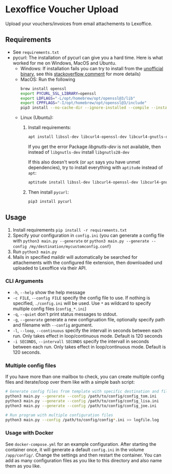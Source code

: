 # Lexoffice Voucher Upload

Upload your vouchers/invoices from email attachements to Lexoffice.

## Requirements
- See `requirements.txt`
- pycurl: The installation of pycurl can give you a hard time. Here is what worked for me on Windows, MacOS and Ubuntu.
    - Windows: If installation fails you can try to install from the [unofficial binary](https://www.lfd.uci.e~du/~gohlke/pythonlibs/#pycurl), see this  [stackoverflow comment](https://stackoverflow.com/a/53598619/6679493) for more details)
    - MacOS: Run the following
        ```bash
        brew install openssl
        export PYCURL_SSL_LIBRARY=openssl
        export LDFLAGS="-L/opt/homebrew/opt/openssl@3/lib"
        export CPPFLAGS="-I/opt/homebrew/opt/openssl@3/include"
        pip3 install --no-cache-dir --ignore-installed --compile --install-option="--with-openssl" pycurl
        ```
    - Linux (Ubuntu):
        1. Install requirements:
            ```bash
            apt install libssl-dev libcurl4-openssl-dev libcurl4-gnutls-dev libgnutls-dev python3-dev
            ```
            If you get the error Package *libgnutls-dev* is not available, then instead of `libgnutls-dev` install `libgnutls28-dev`
            
            If this also doesn't work (or `apt` says you have unmet dependencies), try to install everything with `aptitude` instead of `apt`:
            ```bash
            aptitude install libssl-dev libcurl4-openssl-dev libcurl4-gnutls-dev python3-dev
            ```

        2. Then install `pycurl`:
            ```bash
            pip3 install pycurl
            ```

## Usage
1. Install requirements `pip install -r requirements.txt`
2. Specify your configuration in `config.ini` (you can generate a config file with `python3 main.py --generate` or `python3 main.py --generate --config /my/destination/mycustomconfig.conf`)
3. Run `python3 main.py`
4. Mails in specified maildir will automatically be searched for attachements with the configured file extension, then downloaded und uploaded to Lexoffice via their API.

### CLI Arguments
- `-h`, `--help` show the help message
- `-c FILE`, `--config FILE` specify the config file to use. If nothing is specified, `./config.ini` will be used. Use `*` as wildcard to specify multiple config files (`config_*.ini`)
- `-q`, `--quiet` don't print status messages to stdout.
- `-g`, `--generate` generate a new configruation file, optionally specify path and filename with `--config` argument.
- `-l`, `--loop`, `--continuous` specify the intervall in seconds between each run. Only takes effect in loop/continuous mode. Default is 120 seconds
- `-i SECONDS`, `--intervall SECONDS` specify the intervall in seconds between each run. Only takes effect in loop/continuous mode. Default is 120 seconds.

### Multiple config files

If you have more than one mailbox to check, you can create multiple config files and iterate/loop over them like with a simple bash script:
```bash
# Generate config files from template with specific destination and file name
python3 main.py --generate --config /path/to/config/config_tom.ini
python3 main.py --generate --config /path/to/config/config_lisa.ini
python3 main.py --generate --config /path/to/config/config_joe.ini

# Run program with multiple configuration files
python3 main.py --config /path/to/config/config*.ini >> logfile.log
```

### Usage with Docker

See `docker-compose.yml` for an example configuration.
After starting the container once, it will generate a default `config.ini` in the volume `/app/config/`.
Change the settings and then restart the container.
You can add as many configuration files as you like to this directory and also name them as you like. 